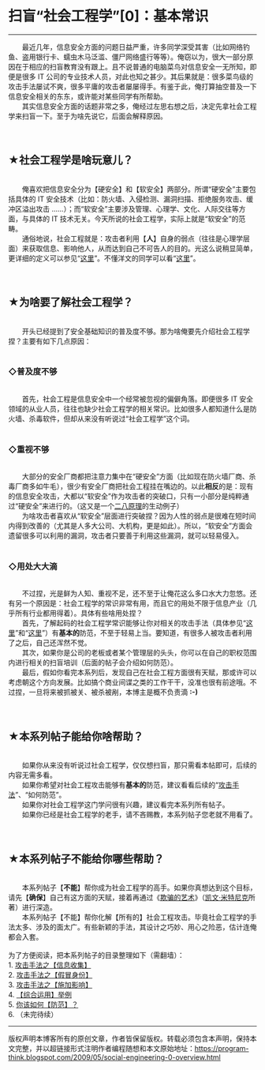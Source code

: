 # 扫盲“社会工程学”[0]：基本常识 

-----

<div class="post-body entry-content">
　　最近几年，信息安全方面的问题日益严重，许多同学深受其害（比如网络钓鱼、盗用银行卡、蠕虫木马泛滥、僵尸网络盛行等等）。俺窃以为，很大一部分原因在于相应的扫盲教育没有跟上。且不说普通的电脑菜鸟对信息安全一无所知，即便是很多 IT 公司的专业技术人员，对此也知之甚少。其后果就是：很多菜鸟级的攻击手法屡试不爽，很多平庸的攻击者屡屡得手。有鉴于此，俺打算抽空普及一下信息安全相关的东东，或许能对某些同学有所帮助。<a name="more"></a><br/>
　　其实信息安全方面的话题非常之多，俺经过左思右想之后，决定先拿社会工程学来扫盲一下。至于为啥先说它，后面会解释原因。<br/>
<br/>
<br/>
<h2>★社会工程学是啥玩意儿？</h2><br/>
　　俺喜欢把信息安全分为【硬安全】和【软安全】两部分。所谓“硬安全”主要包括具体的 IT 安全技术（比如：防火墙、入侵检测、漏洞扫描、拒绝服务攻击、缓冲区溢出攻击 ......）；而“软安全”主要涉及管理、心理学、文化、人际交往等方面，与具体的 IT 技术无关。今天所说的社会工程学，实际上就是“软安全”的范畴。<br/>
　　通俗地说，社会工程就是：攻击者利用【<b>人</b>】自身的弱点（往往是心理学层面）来获取信息、影响他人，从而达到自己不可告人的目的。光这么说稍显简单，更详细的定义可以参见“<a href="https://en.wikipedia.org/wiki/Social_engineering_%28security%29" rel="nofollow" target="_blank">这里</a>”。不懂洋文的同学可以看“<a href="https://zh.wikipedia.org/wiki/%E7%A4%BE%E4%BC%9A%E5%B7%A5%E7%A8%8B%E5%AD%A6" rel="nofollow" target="_blank">这里</a>”。<br/>
<br/>
<br/>
<h2>★为啥要了解社会工程学？</h2><br/>
　　开头已经提到了安全基础知识的普及度不够。那为啥俺要先介绍社会工程学捏？主要有如下几点原因：<br/>
<br/>
<h3>◇普及度不够</h3><br/>
　　首先，社会工程是信息安全中一个经常被忽视的偏僻角落。即便很多 IT 安全领域的从业人员，往往也缺少社会工程学的相关常识。比如很多人都知道什么是防火墙、杀毒软件，但却从来没有听说过“社会工程学”这个词。<br/>
<br/>
<h3>◇重视不够</h3><br/>
　　大部分的安全厂商都把注意力集中在“硬安全”方面（比如现在防火墙厂商、杀毒厂商多如牛毛），很少有安全厂商把社会工程挂在嘴边的。以此<b>相反</b>的是：现有的信息安全攻击，大都以“软安全”作为攻击者的突破口，只有一小部分是纯粹通过“硬安全”来进行的。（这又是一个<a href="../../2009/02/80-20-principle-0-overview.md">二八原理</a>的生动例子）<br/>
　　为啥攻击者喜欢从“软安全”层面进行突破捏？因为人性的弱点是很难在短时间内得到改善的（尤其是人多大公司、大机构，更是如此）。所以，“软安全”方面会遗留很多可以利用的漏洞，攻击者只要善于利用这些漏洞，就可以轻易侵入。<br/>
<br/>
<h3>◇用处大大滴</h3><br/>
　　不过捏，光是鲜为人知、重视不足，还不至于让俺花这么多口水大力忽悠。还有另一个原因是：社会工程学的常识非常有用，而且它的用处不限于信息产业（几乎所有行业都用得着）。具体有些啥用处捏？<br/>
　　首先，了解起码的社会工程学常识能够让你对相关的攻击手法（具体参见“<a href="../../2009/05/social-engineering-1-gather-information.md">这里</a>”和“<a href="../../2009/05/social-engineering-2-pretend.md">这里</a>”）有<b>基本的</b>防范，不至于轻易上当。要知道，有很多人被攻击者利用了之后，自己还浑然不觉。<br/>
　　其次，如果你是公司的老板或者某个管理层的头头，你可以在自己的职权范围内进行相关的扫盲培训（后面的帖子会介绍如何防范）。<br/>
　　最后，假如你看完本系列后，发现自己在社会工程方面很有天赋，那或许可以考虑朝这个方向发展。比如搞个商业间谍之类的工作干干，没准也很有前途哦。不过捏，一旦将来被抓被关、被杀被剐，本博主是概不负责滴 <b>:-)</b><br/>
<br/>
<br/>
<h2>★本系列帖子能给你啥帮助？</h2><br/>
　　如果你从来没有听说过社会工程学，仅仅想扫盲，那只需看本帖即可，后续的内容无需多看。<br/>
　　如果你希望对社会工程攻击能够有<b>基本的</b>防范，建议看看后续的“<a href="../../2009/05/social-engineering-1-gather-information.md">攻击手法</a>”、“如何防范”。<br/>
　　如果你对社会工程学这门学问很有兴趣，建议看完本系列所有帖子。<br/>
　　如果你已经是社会工程学的老手，请不吝赐教，本系列帖子您老就不用看了。<br/>
<br/>
<br/>
<h2>★本系列帖子不能给你哪些帮助？</h2><br/>
　　本系列帖子【<b>不能</b>】帮你成为社会工程学的高手。如果你真想达到这个目标，请先【<b>确保</b>】自己有这方面的天赋，接着再通过《<a href="https://en.wikipedia.org/wiki/The_Art_of_Deception" rel="nofollow" target="_blank">欺骗的艺术</a>》（<a href="https://en.wikipedia.org/wiki/Kevin_Mitnick" rel="nofollow" target="_blank">凯文·米特尼克</a>所著）进行深造。<br/>
　　本系列帖子【不能】帮你化解【所有的】社会工程攻击。毕竟社会工程学的手法太多、涉及的面太广。有些新颖的手法，其设计之巧妙、用心之险恶，估计连俺都会入套。<br/>
<a name="index" target="_blank"> </a><br/>
为了方便阅读，把本系列帖子的目录整理如下（需翻墙）：<br/>
1. <a href="../../2009/05/social-engineering-1-gather-information.md">攻击手法之【信息收集】</a><br/>
2. <a href="../../2009/05/social-engineering-2-pretend.md">攻击手法之【假冒身份】</a><br/>
3. <a href="../../2009/05/social-engineering-3-influence.md">攻击手法之【施加影响】</a><br/>
4. <a href="../../2009/06/social-engineering-4-example.md">【综合运用】举例</a><br/>
5. <a href="../../2009/07/social-engineering-5-defend.md">你该如何【防范】？</a><br/>
6. （未完待续）
</div>


------------------------------------------------

版权声明本博客所有的原创文章，作者皆保留版权。转载必须包含本声明，保持本文完整，并以超链接形式注明作者编程随想和本文原始地址：https://program-think.blogspot.com/2009/05/social-engineering-0-overview.html
